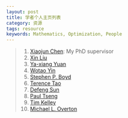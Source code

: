 ```yaml
---
layout: post
title: 学者个人主页列表
category: 资源
tags: resource
keywords: Mathematics, Optimization, People
---
```


> 1. [Xiaojun Chen](http://www.polyu.edu.hk/ama/staff/xjchen/ChenXJ.htm): My PhD supervisor
> 2. [Xin Liu](http://lsec.cc.ac.cn/~liuxin/)
> 3. [Ya-xiang Yuan](http://lsec.cc.ac.cn/~yyx/chinese/indexc.htm)
> 4. [Wotao Yin](http://www.math.ucla.edu/~wotaoyin/)
> 5. [Stephen P. Boyd](http://stanford.edu/~boyd/)
> 6. [Terence Tao](http://www.math.ucla.edu/~tao/)
> 7. [Defeng Sun](http://www.math.nus.edu.sg/~matsundf/)
> 11. [Paul Tseng](http://www.mit.edu/~dimitrib/PTseng/personal.html)
> 12. [Tim Kelley](http://www4.ncsu.edu/~ctk/tim.html)
> 13. [Michael L. Overton](https://cs.nyu.edu/overton/)
